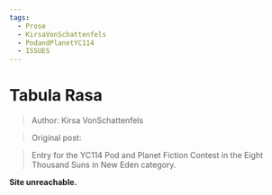 ```yaml
---
tags:
  - Prose
  - KirsaVonSchattenfels
  - PodandPlanetYC114
  - ISSUES
---
```


# Tabula Rasa

> Author: Kirsa VonSchattenfels

> Original post: 

> Entry for the YC114 Pod and Planet Fiction Contest in the Eight Thousand Suns in New Eden category.


**Site unreachable.**